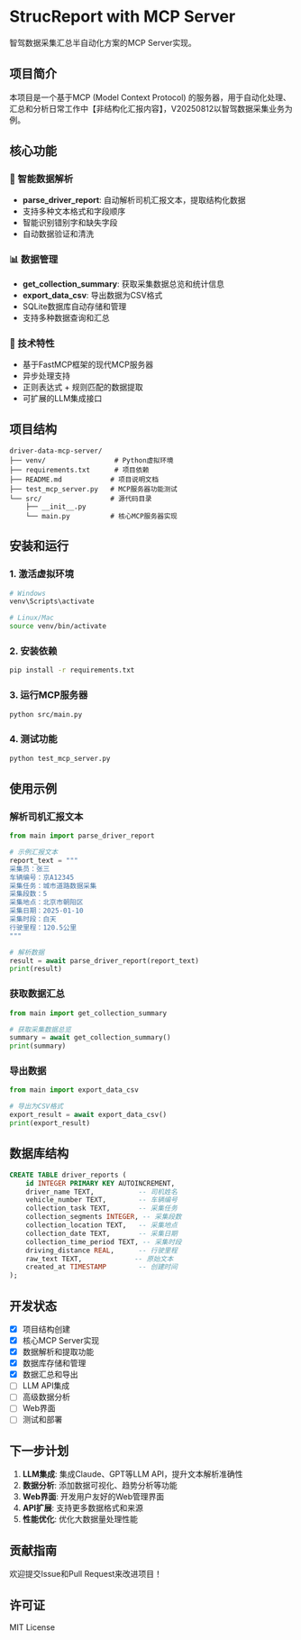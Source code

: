 # StrucReport with MCP Server

智驾数据采集汇总半自动化方案的MCP Server实现。

## 项目简介

本项目是一个基于MCP (Model Context Protocol) 的服务器，用于自动化处理、汇总和分析日常工作中【非结构化汇报内容】，V20250812以智驾数据采集业务为例。

## 核心功能

### 🚗 智能数据解析
- **parse_driver_report**: 自动解析司机汇报文本，提取结构化数据
- 支持多种文本格式和字段顺序
- 智能识别错别字和缺失字段
- 自动数据验证和清洗

### 📊 数据管理
- **get_collection_summary**: 获取采集数据总览和统计信息
- **export_data_csv**: 导出数据为CSV格式
- SQLite数据库自动存储和管理
- 支持多种数据查询和汇总

### 🔧 技术特性
- 基于FastMCP框架的现代MCP服务器
- 异步处理支持
- 正则表达式 + 规则匹配的数据提取
- 可扩展的LLM集成接口

## 项目结构

```
driver-data-mcp-server/
├── venv/                 # Python虚拟环境
├── requirements.txt      # 项目依赖
├── README.md            # 项目说明文档
├── test_mcp_server.py   # MCP服务器功能测试
└── src/                 # 源代码目录
    ├── __init__.py
    └── main.py          # 核心MCP服务器实现
```

## 安装和运行

### 1. 激活虚拟环境
```bash
# Windows
venv\Scripts\activate

# Linux/Mac
source venv/bin/activate
```

### 2. 安装依赖
```bash
pip install -r requirements.txt
```

### 3. 运行MCP服务器
```bash
python src/main.py
```

### 4. 测试功能
```bash
python test_mcp_server.py
```

## 使用示例

### 解析司机汇报文本
```python
from main import parse_driver_report

# 示例汇报文本
report_text = """
采集员：张三
车辆编号：京A12345
采集任务：城市道路数据采集
采集段数：5
采集地点：北京市朝阳区
采集日期：2025-01-10
采集时段：白天
行驶里程：120.5公里
"""

# 解析数据
result = await parse_driver_report(report_text)
print(result)
```

### 获取数据汇总
```python
from main import get_collection_summary

# 获取采集数据总览
summary = await get_collection_summary()
print(summary)
```

### 导出数据
```python
from main import export_data_csv

# 导出为CSV格式
export_result = await export_data_csv()
print(export_result)
```

## 数据库结构

```sql
CREATE TABLE driver_reports (
    id INTEGER PRIMARY KEY AUTOINCREMENT,
    driver_name TEXT,           -- 司机姓名
    vehicle_number TEXT,        -- 车辆编号
    collection_task TEXT,       -- 采集任务
    collection_segments INTEGER, -- 采集段数
    collection_location TEXT,   -- 采集地点
    collection_date TEXT,       -- 采集日期
    collection_time_period TEXT, -- 采集时段
    driving_distance REAL,      -- 行驶里程
    raw_text TEXT,             -- 原始文本
    created_at TIMESTAMP        -- 创建时间
);
```

## 开发状态

- [x] 项目结构创建
- [x] 核心MCP Server实现
- [x] 数据解析和提取功能
- [x] 数据库存储和管理
- [x] 数据汇总和导出
- [ ] LLM API集成
- [ ] 高级数据分析
- [ ] Web界面
- [ ] 测试和部署

## 下一步计划

1. **LLM集成**: 集成Claude、GPT等LLM API，提升文本解析准确性
2. **数据分析**: 添加数据可视化、趋势分析等功能
3. **Web界面**: 开发用户友好的Web管理界面
4. **API扩展**: 支持更多数据格式和来源
5. **性能优化**: 优化大数据量处理性能

## 贡献指南

欢迎提交Issue和Pull Request来改进项目！

## 许可证

MIT License


